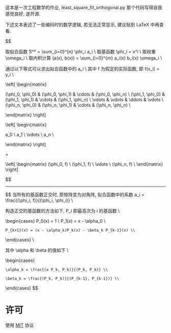 这本是一次工程数学的作业, least_square_fit_orthogonal.py 那个代码写得自我感觉良好, 遂开源.

下述文本表述了一些编码时的数学逻辑, 若无法正常显示, 建议贴到 LaTeX 中再查看.

$$

取拟合函数 S^* = \sum_{i=0}^{n} \phi_i a_i \\
取基函数 \phi_i = x^i \\
取权重 \omega_i \\
取内积计算 (a(x), b(x)) = \sum_{i=0}^{m} a_i(x) b_i(x) \omega_i \\

通过以下等式可以求出拟合函数中的 a_i \\
其中 f 为假定的实际函数, 即 f(x_i) = y_i \\

\left[ \begin{matrix} 

(\phi_0, \phi_0) & (\phi_0, \phi_1) & \cdots & (\phi_0, \phi_n) \\
(\phi_1, \phi_0) & (\phi_1, \phi_1) & \cdots & (\phi_1, \phi_n) \\
\vdots & \vdots & \ddots & \vdots \\
(\phi_n, \phi_0) & (\phi_n, \phi_1) & \cdots & (\phi_n, \phi_n) \\

\end{matrix} \right]

\left[ \begin{matrix}

a_0 \\
a_1 \\
\vdots \\
a_n \\

\end{matrix} \right]

=

\left[ \begin{matrix}
(\phi_0, f) \\
(\phi_1, f) \\
\vdots \\
(\phi_n, f) \\
\end{matrix} \right]

$$

---

$$
当所有的基函数正交时, 原矩阵变为对角阵, 拟合函数中的系数 a_i = \frac{(\phi_i, f)}{(\phi_i, \phi_i)} \\

构造正交的基函数的方法如下, P_i 即最高次为 i 的基函数 \\

\begin{cases}
    P_0(x) = 1 \\
    P_1(x) = x - \alpha_0 \\

    P_{k+1}(x) = (x - \alpha_k)P_k(x) - \beta_k P_{k-1}(x) \\
\end{cases} \\

其中 \alpha 和 \beta 的值如下 \\

\begin{cases}

    \alpha_k = \frac{(x P_k, P_k)}{(P_k, P_k)} \\

    \beta_k = \frac{(P_k, P_k)}{(P_{k-1}, P_{k-1})} \\

\end{cases}
$$

# 许可

使用 [MIT](/LICENSE) 协议